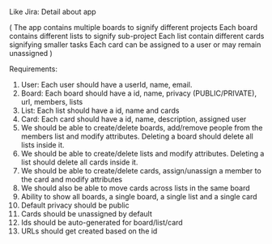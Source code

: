 Like Jira: Detail about app

(
The app contains multiple boards to signify different projects
Each board contains different lists to signify sub-project
Each list contain different cards signifying smaller tasks
Each card can be assigned to a user or may remain unassigned
)

Requirements:

1. User: Each user should have a userId, name, email.
2. Board: Each board should have a id, name, privacy (PUBLIC/PRIVATE), url, members, lists
3. List: Each list should have a id, name and cards
4. Card: Each card should have a id, name, description, assigned user
5. We should be able to create/delete boards, add/remove people from the members list and modify attributes. Deleting a board should delete all lists inside it.
6. We should be able to create/delete lists and modify attributes. Deleting a list should delete all cards inside it.
7. We should be able to create/delete cards, assign/unassign a member to the card and modify attributes
8. We should also be able to move cards across lists in the same board
9. Ability to show all boards, a single board, a single list and a single card
10. Default privacy should be public
11. Cards should be unassigned by default
12. Ids should be auto-generated for board/list/card
13. URLs should get created based on the id

